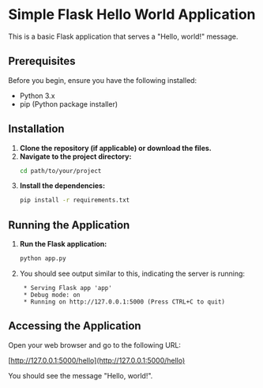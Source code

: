 # Simple Flask Hello World Application

This is a basic Flask application that serves a "Hello, world!" message.

## Prerequisites

Before you begin, ensure you have the following installed:
- Python 3.x
- pip (Python package installer)

## Installation

1.  **Clone the repository (if applicable) or download the files.**
2.  **Navigate to the project directory:**
    ```bash
    cd path/to/your/project
    ```
3.  **Install the dependencies:**
    ```bash
    pip install -r requirements.txt
    ```

## Running the Application

1.  **Run the Flask application:**
    ```bash
    python app.py
    ```
2.  You should see output similar to this, indicating the server is running:
    ```
     * Serving Flask app 'app'
     * Debug mode: on
     * Running on http://127.0.0.1:5000 (Press CTRL+C to quit)
    ```

## Accessing the Application

Open your web browser and go to the following URL:

[http://127.0.0.1:5000/hello](http://127.0.0.1:5000/hello)

You should see the message "Hello, world!".
